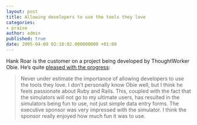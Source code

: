 ```yaml
---
layout: post
title: Allowing developers to use the tools they love
categories:
- praise
author: admin
published: true
date: 2005-04-09 02:18:02.000000000 +01:00
---
```

<p>Hank Roar is the customer on a project being developed by ThoughtWorker Obie. He&#8217;s quite <a href="http://hhroark.blogspot.com/2005/04/time-to-learn-ruby-and-rails.html">pleased with the progress</a>:</p>
<blockquote>Never under estimate the importance of allowing developers to use the tools they love. I don&#8217;t personally know Obie well, but I think he feels passionate about Ruby and Rails. This, coupled with the fact that the simulators will not go to my ultimate users, has resulted in the simulators being fun to use, not just simple data entry forms. The executive sponsor was very impressed with the simulator. I think the sponsor really enjoyed how much fun it was to use.</blockquote>